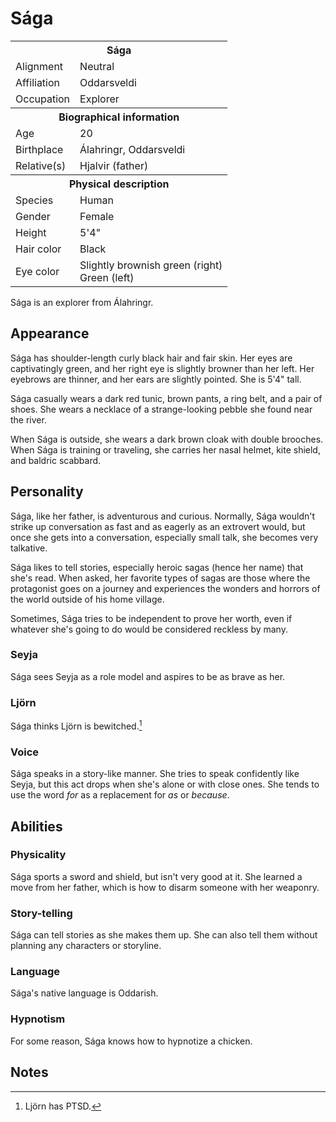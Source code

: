 # Sága

<table><tbody>
	<tr> <th colspan=2>Sága</th> </tr>
	<tr> <td>Alignment</td> <td>Neutral</td> </tr>
	<tr> <td>Affiliation</td> <td>Oddarsveldi</td> </tr>
	<tr> <td>Occupation</td> <td>Explorer</td> </tr>
	<tr> <th colspan=2>Biographical information</th> </tr>
	<tr> <td>Age</td> <td>20</td> </tr>
	<tr> <td>Birthplace</td> <td>Álahringr, Oddarsveldi</td> </tr>
	<tr> <td>Relative(s)</td> <td>Hjalvir (father)</td> </tr>
	<tr> <th colspan=2>Physical description</th> </tr>
	<tr> <td>Species</td> <td>Human</td> </tr>
	<tr> <td>Gender</td> <td>Female</td> </tr>
	<tr> <td>Height</td> <td>5'4"</td> </tr>
	<tr> <td>Hair color</td> <td>Black</td> </tr>
	<tr> <td>Eye color</td> <td>Slightly brownish green (right)<br>Green (left)</td> </tr>
</tbody></table>

Sága is an explorer from Álahringr.

## Appearance
Sága has shoulder-length curly black hair and fair skin. Her eyes are captivatingly green, and her right eye is slightly browner than her left. Her eyebrows are thinner, and her ears are slightly pointed. She is 5'4" tall.

Sága casually wears a dark red tunic, brown pants, a ring belt, and a pair of shoes. She wears a necklace of a strange-looking pebble she found near the river.

When Sága is outside, she wears a dark brown cloak with double brooches. When Sága is training or traveling, she carries her nasal helmet, kite shield, and baldric scabbard.

## Personality
Sága, like her father, is adventurous and curious. Normally, Sága wouldn't strike up conversation as fast and as eagerly as an extrovert would, but once she gets into a conversation, especially small talk, she becomes very talkative.

Sága likes to tell stories, especially heroic sagas (hence her name) that she's read. When asked, her favorite types of sagas are those where the protagonist goes on a journey and experiences the wonders and horrors of the world outside of his home village.

Sometimes, Sága tries to be independent to prove her worth, even if whatever she's going to do would be considered reckless by many.

### Seyja
Sága sees Seyja as a role model and aspires to be as brave as her.

### Ljörn
Sága thinks Ljörn is bewitched.[^1]

### Voice
Sága speaks in a story-like manner. She tries to speak confidently like Seyja, but this act drops when she's alone or with close ones. She tends to use the word *for* as a replacement for *as* or *because*.

## Abilities
### Physicality
Sága sports a sword and shield, but isn't very good at it. She learned a move from her father, which is how to disarm someone with her weaponry.

### Story-telling
Sága can tell stories as she makes them up. She can also tell them without planning any characters or storyline.

### Language
Sága's native language is Oddarish.

### Hypnotism
For some reason, Sága knows how to hypnotize a chicken.

## Notes
[^1]: Ljörn has PTSD.
